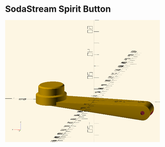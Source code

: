 SodaStream Spirit Button
========================

![Button](https://raw.githubusercontent.com/qoobaa/sodastream-jet/main/button.png)
